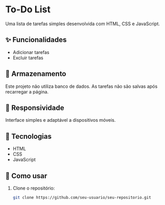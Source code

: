 # To-Do List

Uma lista de tarefas simples desenvolvida com HTML, CSS e JavaScript.

## ✨ Funcionalidades

- Adicionar tarefas
- Excluir tarefas

## 💾 Armazenamento

Este projeto não utiliza banco de dados. As tarefas não são salvas após recarregar a página.

## 📱 Responsividade

Interface simples e adaptável a dispositivos móveis.

## 🚀 Tecnologias

- HTML
- CSS
- JavaScript

## 📂 Como usar

1. Clone o repositório:
   ```bash
   git clone https://github.com/seu-usuario/seu-repositorio.git
